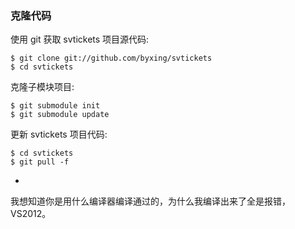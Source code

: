
### 克隆代码 ###

使用 git 获取 svtickets 项目源代码:

    $ git clone git://github.com/byxing/svtickets
    $ cd svtickets

克隆子模块项目:

    $ git submodule init
    $ git submodule update

更新 svtickets 项目代码:

    $ cd svtickets
    $ git pull -f

-
我想知道你是用什么编译器编译通过的，为什么我编译出来了全是报错，VS2012。
